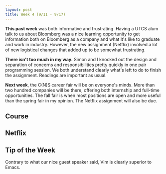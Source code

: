 ```yaml
---
layout: post
title: Week 4 (9/11 - 9/17)
---
```


**This past week** was both informative and frustrating. Having a UTCS alum talk to us about Bloomberg was a nice learning opportunity to get information both on Bloomberg as a company and what it's like to graduate and work in industry. However, the new assignment (Netflix) involved a lot of new logistical changes that added up to be somewhat frustrating.

**There isn't too much in my way.** Simon and I knocked out the design and separation of concerns and responsibilities pretty quickly in one pair programming session. We both understand clearly what's left to do to finish the assignment. Readings are important as usual.

**Next week**, the C(N)S career fair will be on everyone's minds. More than two hundred companies will be there, offering both internship and full-time opportunities. The fall fair is when most positions are open and more useful than the spring fair in my opinion. The Netflix assignment will also be due.

Course
------



Netflix
-------



Tip of the Week
---------------
Contrary to what our nice guest speaker said, Vim is clearly superior to Emacs.




